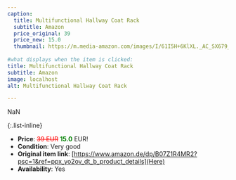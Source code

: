 ```yaml
---
caption:
  title: Multifunctional Hallway Coat Rack
  subtitle: Amazon
  price_original: 39
  price_new: 15.0
  thumbnail: https://m.media-amazon.com/images/I/61I5H+6KlXL._AC_SX679_.jpg
  
#what displays when the item is clicked:
title: Multifunctional Hallway Coat Rack
subtitle: Amazon
image: localhost
alt: Multifunctional Hallway Coat Rack

---
```

NaN

{:.list-inline} 
- **Price**: <span style="color:red"><del>39 EUR</del></span> <span style="color:green">**15.0**</span> EUR!
- **Condition**: Very good
- **Original item link**: [https://www.amazon.de/dp/B07Z1R4MR2?psc=1&ref=ppx_yo2ov_dt_b_product_details](Here)
- **Availability**: Yes

